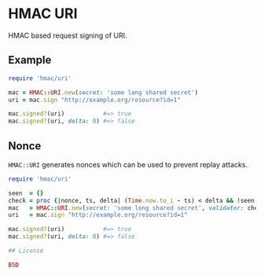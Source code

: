 # HMAC URI

HMAC based request signing of URI.


## Example

```ruby
require 'hmac/uri'

mac = HMAC::URI.new(secret: 'some long shared secret')
uri = mac.sign "http://example.org/resource?id=1"

mac.signed?(uri)           #=> true
mac.signed?(uri, delta: 0) #=> false
```

## Nonce

`HMAC::URI` generates nonces which can be used to prevent replay attacks.

```ruby
require 'hmac/uri'

seen  = {}
check = proc {|nonce, ts, delta| (Time.now.to_i - ts) < delta && !seen.include?(nonce) && seen << nonce}
mac   = HMAC::URI.new(secret: 'some long shared secret', validator: check)
uri   = mac.sign "http://example.org/resource?id=1"

mac.signed?(uri)           #=> true
mac.signed?(uri, delta: 0) #=> false

## License

BSD
